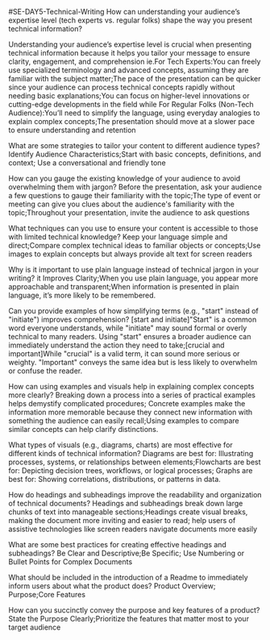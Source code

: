 #SE-DAY5-Technical-Writing
How can understanding your audience’s expertise level (tech experts vs. regular folks) shape the way you present technical information?

Understanding your audience’s expertise level is crucial when presenting technical information because it helps you tailor your message to ensure clarity, engagement, and comprehension ie.For Tech Experts:You can freely use specialized terminology and advanced concepts, assuming they are familiar with the subject matter;The pace of the presentation can be quicker since your audience can process technical concepts rapidly without needing basic explanations;You can focus on higher-level innovations or cutting-edge developments in the field while For Regular Folks (Non-Tech Audience):You’ll need to simplify the language, using everyday analogies to explain complex concepts;The presentation should move at a slower pace to ensure understanding and retention

What are some strategies to tailor your content to different audience types?
Identify Audience Characteristics;Start with basic concepts, definitions, and context; Use a conversational and friendly tone

How can you gauge the existing knowledge of your audience to avoid overwhelming them with jargon?
Before the presentation, ask your audience a few questions to gauge their familiarity with the topic;The type of event or meeting can give you clues about the audience's familiarity with the topic;Throughout your presentation, invite the audience to ask questions

What techniques can you use to ensure your content is accessible to those with limited technical knowledge?
Keep your language simple and direct;Compare complex technical ideas to familiar objects or concepts;Use images to explain concepts but always provide alt text for screen readers

Why is it important to use plain language instead of technical jargon in your writing?
it Improves Clarity;When you use plain language, you appear more approachable and transparent;When information is presented in plain language, it’s more likely to be remembered. 

Can you provide examples of how simplifying terms (e.g., "start" instead of "initiate") improves comprehension?
[start and initiate]"Start" is a common word everyone understands, while "initiate" may sound formal or overly technical to many readers. Using "start" ensures a broader audience can immediately understand the action they need to take;[crucial and important]While "crucial" is a valid term, it can sound more serious or weighty. "Important" conveys the same idea but is less likely to overwhelm or confuse the reader.

How can using examples and visuals help in explaining complex concepts more clearly?
Breaking down a process into a series of practical examples helps demystify complicated procedures; Concrete examples make the information more memorable because they connect new information with something the audience can easily recall;Using examples to compare similar concepts can help clarify distinctions.

What types of visuals (e.g., diagrams, charts) are most effective for different kinds of technical information?
Diagrams are best for: Illustrating processes, systems, or relationships between elements;Flowcharts are best for: Depicting decision trees, workflows, or logical processes; Graphs are best for: Showing correlations, distributions, or patterns in data.

How do headings and subheadings improve the readability and organization of technical documents?
Headings and subheadings break down large chunks of text into manageable sections;Headings create visual breaks, making the document more inviting and easier to read; help users of assistive technologies like screen readers navigate documents more easily

What are some best practices for creating effective headings and subheadings?
Be Clear and Descriptive;Be Specific; Use Numbering or Bullet Points for Complex Documents

What should be included in the introduction of a Readme to immediately inform users about what the product does?
Product Overview; Purpose;Core Features

How can you succinctly convey the purpose and key features of a product?
State the Purpose Clearly;Prioritize the features that matter most to your target audience

